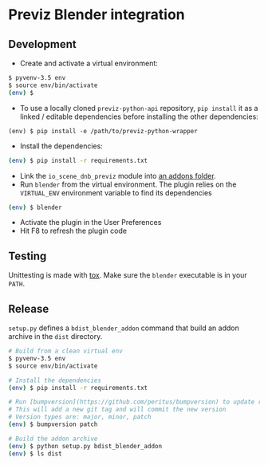 Previz Blender integration
==========================


Development
-----------

* Create and activate a virtual environment:
``` sh
$ pyvenv-3.5 env
$ source env/bin/activate
(env) $
```
* To use a locally cloned `previz-python-api` repository, `pip install` it as a linked / editable dependencies before installing the other dependencies:
```
(env) $ pip install -e /path/to/previz-python-wrapper
```
* Install the dependencies:
``` sh
(env) $ pip install -r requirements.txt
```
* Link the `io_scene_dnb_previz` module into [an addons folder](https://www.blender.org/manual/en/getting_started/installing/configuration/directories.html#path-layout).
* Run `blender` from the virtual environment. The plugin relies on the `VIRTUAL_ENV` environment variable to find its dependencies
``` sh
(env) $ blender
```
* Activate the plugin in the User Preferences
* Hit F8 to refresh the plugin code


Testing
-------

Unittesting is made with [tox](https://tox.readthedocs.io/en/latest/). Make sure the `blender` executable is in your `PATH`.


Release
-------

`setup.py` defines a `bdist_blender_addon` command that build an addon archive in the `dist` directory.

```sh
# Build from a clean virtual env
$ pyvenv-3.5 env
$ source env/bin/activate

# Install the dependencies
(env) $ pip install -r requirements.txt

# Run [bumpversion](https://github.com/peritus/bumpversion) to update release version
# This will add a new git tag and will commit the new version
# Version types are: major, minor, patch
(env) $ bumpversion patch

# Build the addon archive
(env) $ python setup.py bdist_blender_addon
(env) $ ls dist

